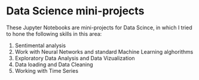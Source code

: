 # Data Science mini-projects
These Jupyter Notebooks are mini-projects for Data Scince, 
in which I tried to hone the following skills in this area:
1. Sentimental analysis
2. Work with Neural Networks and standard Machine Learning alghorithms
3. Exploratory Data Analysis and Data Vizualization
4. Data loading and Data Cleaning
5. Working with Time Series
